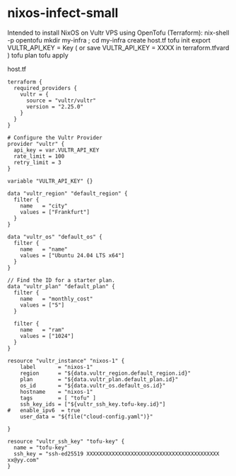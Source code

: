 # nixos-infect-small


Intended to install NixOS on Vultr VPS using OpenTofu (Terraform):
nix-shell -p opentofu
mkdir my-infra ; cd my-infra
create host.tf
tofu init
export VULTR_API_KEY = Key ( or save VULTR_API_KEY = XXXX in terraform.tfvard )
tofu plan
tofu apply


host.tf
```
terraform {
  required_providers {
    vultr = {
      source = "vultr/vultr"
      version = "2.25.0"
    }
  }
}

# Configure the Vultr Provider
provider "vultr" {
  api_key = var.VULTR_API_KEY
  rate_limit = 100
  retry_limit = 3
}

variable "VULTR_API_KEY" {}

data "vultr_region" "default_region" {
  filter {
    name   = "city"
    values = ["Frankfurt"]
  }
}

data "vultr_os" "default_os" {
  filter {
    name   = "name"
    values = ["Ubuntu 24.04 LTS x64"]
  }
}

// Find the ID for a starter plan.
data "vultr_plan" "default_plan" {
  filter {
    name   = "monthly_cost"
    values = ["5"]
  }

  filter {
    name   = "ram"
    values = ["1024"]
  }
}

resource "vultr_instance" "nixos-1" {
    label       = "nixos-1"
    region      = "${data.vultr_region.default_region.id}"
    plan        = "${data.vultr_plan.default_plan.id}"
    os_id       = "${data.vultr_os.default_os.id}"
    hostname    = "nixos-1"
    tags        = [ "tofu" ]
    ssh_key_ids = ["${vultr_ssh_key.tofu-key.id}"]
#   enable_ipv6  = true
    user_data = "${file("cloud-config.yaml")}"

}

resource "vultr_ssh_key" "tofu-key" {
  name = "tofu-key"
  ssh_key = "ssh-ed25519 XXXXXXXXXXXXXXXXXXXXXXXXXXXXXXXXXXXXXXXXXX xx@yy.com"
}
```
